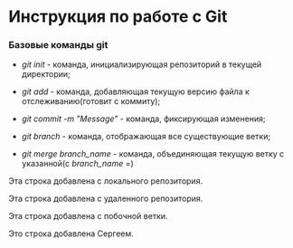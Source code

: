 # Инструкция по работе c Git

### Базовые команды git

* *git init* - команда, инициализирующая репозиторий в текущей директории;

* *git add* - команда, добавляющая текущую версию файла к отслеживанию(готовит с коммиту);

* *git commit -m "Message"* - команда, фиксирующая изменения;

* *git branch* - команда, отображающая все существующие ветки;

* *git merge branch_name* - команда, объединяющая текущую ветку с указанной(с *branch_name* =)

Эта строка добавлена с локального репозитория. 

Эта строка добавлена с удаленного репозитория.

Эта строка добавлена с побочной ветки.

Это строка добавлена Cергеем.

